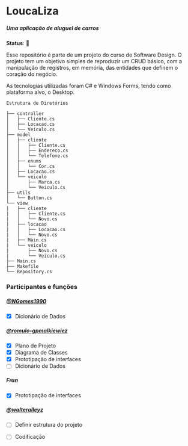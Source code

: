 # LoucaLiza
##### *Uma aplicação de aluguel de carros* 
**Status**: &#128679;

<p>Esse repositório é parte de um projeto do curso de Software Design.
O projeto tem um objetivo simples de reproduzir um CRUD básico, com a manipulação de registros, em memória, das entidades que definem o coração do negócio.</p>
<p>As tecnologias utilizadas foram C# e Windows Forms, tendo como plataforma alvo, o Desktop.</p>


```
Estrutura de Diretórios

├── controller
│   ├── Cliente.cs
│   ├── Locacao.cs
│   └── Veiculo.cs
├── model
│   ├── cliente
│   │   ├── Cliente.cs
│   │   ├── Endereco.cs
│   │   └── Telefone.cs
│   ├── enums
│   │   └── Cor.cs
│   ├── Locacao.cs
│   └── veiculo
│       ├── Marca.cs
│       └── Veiculo.cs
├── utils
│   └── Button.cs
└── view
|   ├── cliente
|   │   ├── Cliente.cs
|   │   └── Novo.cs
|   ├── locacao
|   │   ├── Locacao.cs
|   │   └── Novo.cs
|   ├── Main.cs
|   └── veiculo
|       ├── Novo.cs
|       └── Veiculo.cs
├── Main.cs
├── Makefile
└── Repository.cs
```


### Participantes e funções

##### [*@NGomes1990*](https://github.com/NGomes1990)

- [x] Dicionário de Dados

##### [*@romulo-gpmalkiewiez*](https://github.com/romulo-gpmalkiewiez)
- [x] Plano de Projeto
- [x] Diagrama de Classes
- [x] Prototipação de interfaces
- [ ] Dicionário de Dados

##### *Fran*
- [x] Prototipação de interfaces

##### [*@walteralleyz*](https://github.com/walteralleyz)
- [ ] Definir estrutura do projeto
- [ ] Codificação

